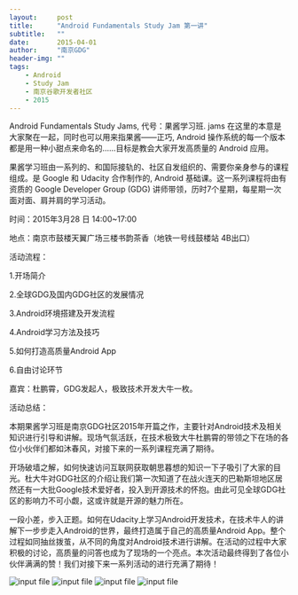 ```yaml
---
layout:     post
title:      "Android Fundamentals Study Jam 第一讲"
subtitle:   ""
date:       2015-04-01
author:     "南京GDG"
header-img: ""
tags:
    - Android
    - Study Jam
    - 南京谷歌开发者社区
    - 2015
---
```


Android Fundamentals Study Jams, 代号：果酱学习班. jams 在这里的本意是大家聚在一起，同时也可以用来指果酱——正巧, Android 操作系统的每一个版本都是用一种小甜点来命名的……目标是教会大家开发高质量的 Android 应用。

果酱学习班由一系列的、和国际接轨的、社区自发组织的、需要你亲身参与的课程组成。是 Google 和 Udacity 合作制作的, Android 基础课。这一系列课程将由有资质的 Google Developer Group (GDG) 讲师带领，历时7个星期，每星期一次面对面、肩并肩的学习活动。

 


时间：2015年3月28 日  14:00~17:00

地点：南京市鼓楼天翼广场三楼书韵茶香（地铁一号线鼓楼站 4B出口）

活动流程：

1­.开场简介

2.全球GDG及国内GDG社区的发展情况

3.Android环境搭建及开发流程

4.Android学习方法及技巧

5.如何打造高质量Android App

6.自由讨论环节

嘉宾：杜鹏霄，GDG发起人，极致技术开发大牛一枚。

活动总结：

本期果酱学习班是南京GDG社区2015年开篇之作，主要针对Android技术及相关知识进行引导和讲解。现场气氛活跃，在技术极致大牛杜鹏霄的带领之下在场的各位小伙伴们都如沐春风，对接下来的一系列课程充满了期待。

开场破墙之解，如何快速访问互联网获取朝思暮想的知识一下子吸引了大家的目光。杜大牛对GDG社区的介绍让我们第一次知道了在战火连天的巴勒斯坦地区居然还有一大批Google技术爱好者，投入到开源技术的怀抱。由此可见全球GDG社区的影响力不可小觑，这或许就是开源的魅力所在。

一段小差，步入正题。如何在Udacity上学习Android开发技术，在技术牛人的讲解下一步步走入Android的世界，最终打造属于自己的高质量Android App。整个过程如同抽丝拨茧，从不同的角度对Android技术进行讲解。在活动的过程中大家积极的讨论，高质量的问答也成为了现场的一个亮点。本次活动最终得到了各位小伙伴满满的赞！我们对接下来一系列活动的进行充满了期待！

<img src="{{ site.url }}/img/posts/2015/04/1.jpg" alt="input file" />
<img src="{{ site.url }}/img/posts/2015/04/2.jpg" alt="input file" />
<img src="{{ site.url }}/img/posts/2015/04/3.jpg" alt="input file" />
<img src="{{ site.url }}/img/posts/2015/04/5.jpg" alt="input file" />
